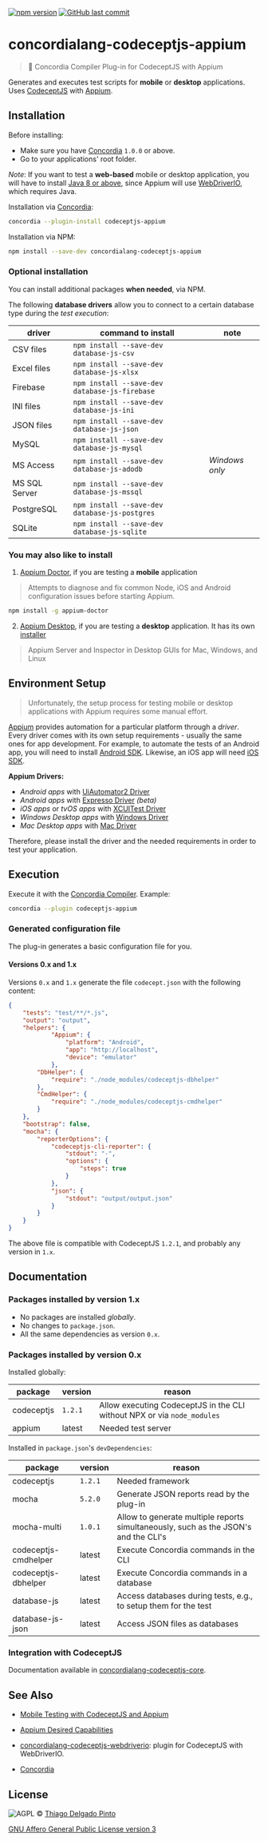 [![npm version](https://badge.fury.io/js/concordialang-codeceptjs-appium.svg)](https://badge.fury.io/js/concordialang-codeceptjs-appium)
[![GitHub last commit](https://img.shields.io/github/last-commit/thiagodp/concordialang-codeceptjs-appium.svg)](https://github.com/thiagodp/concordialang-codeceptjs-appium/releases)

# concordialang-codeceptjs-appium

> 🔌 Concordia Compiler Plug-in for CodeceptJS with Appium

Generates and executes test scripts for **mobile** or **desktop** applications. Uses [CodeceptJS](https://codecept.io) with [Appium](http://appium.io).

## Installation

Before installing:
- Make sure you have [Concordia](https://github.com/thiagodp/concordialang) `1.0.0` or above.
- Go to your applications' root folder.

*Note*: If you want to test a **web-based** mobile or desktop application, you will have to install [Java 8 or above](https://www.java.com/download/), since Appium will use [WebDriverIO](http://webdriver.io), which requires Java.


Installation via [Concordia](https://github.com/thiagodp/concordialang):

```bash
concordia --plugin-install codeceptjs-appium
```

Installation via NPM:

```bash
npm install --save-dev concordialang-codeceptjs-appium
```

### Optional installation

You can install additional packages **when needed**, via NPM.

The following **database drivers** allow you to connect to a certain database type during the *test execution*:

| driver        | command to install                            | note           |
| ------------- | --------------------------------------------- | -------------- |
| CSV files     | `npm install --save-dev database-js-csv`      |                |
| Excel files   | `npm install --save-dev database-js-xlsx`     |                |
| Firebase      | `npm install --save-dev database-js-firebase` |                |
| INI files     | `npm install --save-dev database-js-ini`      |                |
| JSON files    | `npm install --save-dev database-js-json`     |                |
| MySQL         | `npm install --save-dev database-js-mysql`    |                |
| MS Access     | `npm install --save-dev database-js-adodb`    | *Windows only* |
| MS SQL Server | `npm install --save-dev database-js-mssql`    |                |
| PostgreSQL    | `npm install --save-dev database-js-postgres` |                |
| SQLite        | `npm install --save-dev database-js-sqlite`   |                |

### You may also like to install

1. [Appium Doctor](https://github.com/appium/appium-doctor), if you are testing a **mobile** application
> Attempts to diagnose and fix common Node, iOS and Android configuration issues before starting Appium.
```bash
npm install -g appium-doctor
```

2. [Appium Desktop](https://github.com/appium/appium-desktop/), if you are testing a **desktop** application. It has its own [installer](https://github.com/appium/appium-desktop/releases/)
> Appium Server and Inspector in Desktop GUIs for Mac, Windows, and Linux

## Environment Setup

> Unfortunately, the setup process for testing mobile or desktop applications with Appium requires some manual effort.

[Appium](http://appium.io/) provides automation for a particular platform through a *driver*. Every driver comes with its own setup requirements - usually the same ones for app development. For example, to automate the tests of an Android app, you will need to install [Android SDK](https://developer.android.com/studio). Likewise, an iOS app will need [iOS SDK](https://developer.apple.com/ios/).

**Appium Drivers:**
- *Android apps* with [UiAutomator2 Driver](http://appium.io/docs/en/drivers/android-uiautomator2/index.html)
- *Android apps* with [Expresso Driver](http://appium.io/docs/en/drivers/android-espresso/index.html) *(beta)*
- *iOS apps* or *tvOS apps* with [XCUITest Driver](http://appium.io/docs/en/drivers/ios-xcuitest/index.html)
- *Windows Desktop apps* with [Windows Driver](http://appium.io/docs/en/drivers/windows/index.html)
- *Mac Desktop apps* with [Mac Driver](http://appium.io/docs/en/drivers/mac/index.html)

Therefore, please install the driver and the needed requirements in order to test your application.

## Execution

Execute it with the [Concordia Compiler](https://github.com/thiagodp/concordialang). Example:

```bash
concordia --plugin codeceptjs-appium
```

### Generated configuration file

The plug-in generates a basic configuration file for you.

#### Versions 0.x and 1.x

Versions `0.x` and `1.x` generate the file `codecept.json` with the following content:

```json
{
	"tests": "test/**/*.js",
	"output": "output",
	"helpers": {
    		"Appium": {
      			"platform": "Android",
      			"app": "http://localhost",
				"device": "emulator"
    		},
		"DbHelper": {
			"require": "./node_modules/codeceptjs-dbhelper"
		},
		"CmdHelper": {
			"require": "./node_modules/codeceptjs-cmdhelper"
		}
	},
	"bootstrap": false,
	"mocha": {
		"reporterOptions": {
			"codeceptjs-cli-reporter": {
				"stdout": "-",
				"options": {
					"steps": true
				}
			},
			"json": {
				"stdout": "output/output.json"
			}
		}
	}
}
```

The above file is compatible with CodeceptJS `1.2.1`, and probably any version in `1.x`.


## Documentation

### Packages installed by version 1.x

- No packages are installed *globally*.
- No changes to `package.json`.
- All the same dependencies as version `0.x`.

### Packages installed by version 0.x

Installed globally:

| package             | version  | reason                                                                  |
| ------------------- | -------- | ----------------------------------------------------------------------- |
| codeceptjs          | `1.2.1`  | Allow executing CodeceptJS in the CLI without NPX or via `node_modules` |
| appium              | latest   | Needed test server                                                      |

Installed in `package.json`'s `devDependencies`:

| package              | version | reason                                                                              |
| -------------------- | ------- | ----------------------------------------------------------------------------------- |
| codeceptjs           | `1.2.1` | Needed framework                                                                    |
| mocha                | `5.2.0` | Generate JSON reports read by the plug-in                                           |
| mocha-multi          | `1.0.1` | Allow to generate multiple reports simultaneously, such as the JSON's and the CLI's |
| codeceptjs-cmdhelper | latest  | Execute Concordia commands in the CLI                                               |
| codeceptjs-dbhelper  | latest  | Execute Concordia commands in a database                                            |
| database-js          | latest  | Access databases during tests, e.g., to setup them for the test                     |
| database-js-json     | latest  | Access JSON files as databases                                                      |

### Integration with CodeceptJS

Documentation available in [concordialang-codeceptjs-core](https://github.com/thiagodp/concordialang-codeceptjs-core#documentation).


## See Also

- [Mobile Testing with CodeceptJS and Appium](https://codecept.io/mobile)

- [Appium Desired Capabilities](http://appium.io/docs/en/writing-running-appium/caps/index.html)

- [concordialang-codeceptjs-webdriverio](https://github.com/thiagodp/concordialang-codeceptjs-webdriverio): plugin for CodeceptJS with WebDriverIO.
- [Concordia](https://github.com/thiagodp/concordialang)


## License

![AGPL](https://www.gnu.org/graphics/agplv3-88x31.png) © [Thiago Delgado Pinto](https://github.com/thiagodp)

[GNU Affero General Public License version 3](LICENSE.txt)
